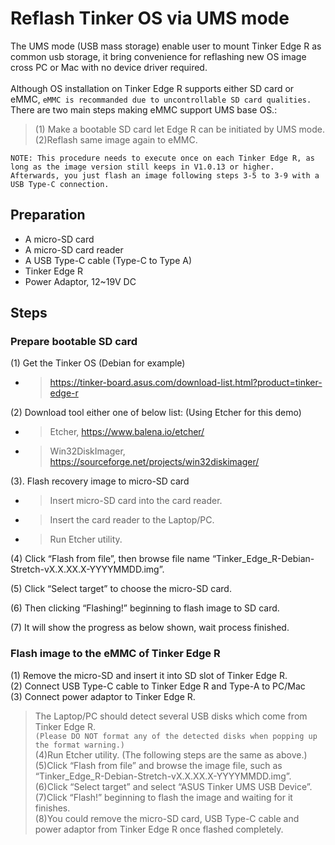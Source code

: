 # Reflash Tinker OS via UMS mode
The UMS mode (USB mass storage) enable user to mount Tinker Edge R as common usb storage, it bring convenience for reflashing new OS image cross PC or Mac with no device driver required.</br> 
</br>
Although OS installation on Tinker Edge R supports either SD card or eMMC, `eMMC is recommanded due to uncontrollable SD card qualities.`  There are two main steps making eMMC support UMS base OS.:
>(1) Make a bootable SD card let Edge R can be initiated by UMS mode. </br>
>(2)Reflash same image again to eMMC. 

`NOTE: This procedure needs to execute once on each Tinker Edge R, as long as the image version still keeps in V1.0.13 or higher. Afterwards, you just flash an image following steps 3-5 to 3-9 with a USB Type-C connection.`


##	Preparation 
* A micro-SD card
* A micro-SD card reader
* A USB Type-C cable (Type-C to Type A)
* Tinker Edge R
* Power Adaptor, 12~19V DC

## Steps
### Prepare bootable SD card
(1) Get the Tinker OS (Debian for example)
* >https://tinker-board.asus.com/download-list.html?product=tinker-edge-r

(2) Download tool either one of below list: (Using Etcher for this demo)
* >Etcher, https://www.balena.io/etcher/ 
* >Win32DiskImager, https://sourceforge.net/projects/win32diskimager/ 

(3).	Flash recovery image to micro-SD card
* >Insert micro-SD card into the card reader.
* >Insert the card reader to the Laptop/PC.
* >Run Etcher utility.
 

(4)	Click “Flash from file”, then browse file name “Tinker_Edge_R-Debian-Stretch-vX.X.XX.X-YYYYMMDD.img”.
 

(5)	Click “Select target” to choose the micro-SD card.
 

(6)	Then clicking “Flashing!” beginning to flash image to SD card.
 

(7)	It will show the progress as below shown, wait process finished.

### Flash image to the eMMC of Tinker Edge R
(1) Remove the micro-SD and insert it into SD slot of Tinker Edge R.</br>
(2) Connect USB Type-C cable to Tinker Edge R and Type-A to PC/Mac</br>
(3) Connect power adaptor to Tinker Edge R.</br>
>The Laptop/PC should detect several USB disks which come from Tinker Edge R. </br>
`(Please DO NOT format any of the detected disks when popping up the format warning.)`</br>
(4)Run Etcher utility. (The following steps are the same as above.)</br>
(5)Click “Flash from file” and browse the image file, such as “Tinker_Edge_R-Debian-Stretch-vX.X.XX.X-YYYYMMDD.img”.</br>
(6)Click “Select target” and select “ASUS Tinker UMS USB Device”.</br>
(7)Click “Flash!” beginning to flash the image and waiting for it finishes.</br>
(8)You could remove the micro-SD card, USB Type-C cable and power adaptor from Tinker Edge R once flashed completely.</br>

